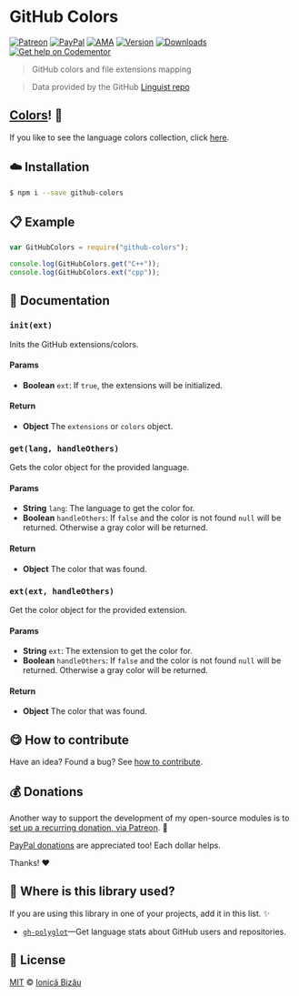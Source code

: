 
# GitHub Colors

 [![Patreon](https://img.shields.io/badge/Support%20me%20on-Patreon-%23e6461a.svg)][patreon] [![PayPal](https://img.shields.io/badge/%24-paypal-f39c12.svg)][paypal-donations] [![AMA](https://img.shields.io/badge/ask%20me-anything-1abc9c.svg)](https://github.com/IonicaBizau/ama) [![Version](https://img.shields.io/npm/v/github-colors.svg)](https://www.npmjs.com/package/github-colors) [![Downloads](https://img.shields.io/npm/dt/github-colors.svg)](https://www.npmjs.com/package/github-colors) [![Get help on Codementor](https://cdn.codementor.io/badges/get_help_github.svg)](https://www.codementor.io/johnnyb?utm_source=github&utm_medium=button&utm_term=johnnyb&utm_campaign=github)

> GitHub colors and file extensions mapping

> Data provided by the GitHub [Linguist repo][lin]

[lin]://github.com/github/linguist/blob/master/lib/linguist/languages.yml

## [Colors](/colors.md)! :art:

If you like to see the language colors collection, click [here](/colors.md).


## :cloud: Installation

```sh
$ npm i --save github-colors
```


## :clipboard: Example



```js
var GitHubColors = require("github-colors");

console.log(GitHubColors.get("C++"));
console.log(GitHubColors.ext("cpp"));
```

## :memo: Documentation


### `init(ext)`
Inits the GitHub extensions/colors.

#### Params
- **Boolean** `ext`: If `true`, the extensions will be initialized.

#### Return
- **Object** The `extensions` or `colors` object.

### `get(lang, handleOthers)`
Gets the color object for the provided language.

#### Params
- **String** `lang`: The language to get the color for.
- **Boolean** `handleOthers`: If `false` and the color is not found `null` will be returned. Otherwise a gray color will be returned.

#### Return
- **Object** The color that was found.

### `ext(ext, handleOthers)`
Get the color object for the provided extension.

#### Params
- **String** `ext`: The extension to get the color for.
- **Boolean** `handleOthers`: If `false` and the color is not found `null` will be returned. Otherwise a gray color will be returned.

#### Return
- **Object** The color that was found.



## :yum: How to contribute
Have an idea? Found a bug? See [how to contribute][contributing].


## :moneybag: Donations

Another way to support the development of my open-source modules is
to [set up a recurring donation, via Patreon][patreon]. :rocket:

[PayPal donations][paypal-donations] are appreciated too! Each dollar helps.

Thanks! :heart:

## :dizzy: Where is this library used?
If you are using this library in one of your projects, add it in this list. :sparkles:


 - [`gh-polyglot`](https://github.com/IonicaBizau/node-gh-polyglot)—Get language stats about GitHub users and repositories.

## :scroll: License

[MIT][license] © [Ionică Bizău][website]

[patreon]: https://www.patreon.com/ionicabizau
[paypal-donations]: https://www.paypal.com/cgi-bin/webscr?cmd=_s-xclick&hosted_button_id=RVXDDLKKLQRJW
[donate-now]: http://i.imgur.com/6cMbHOC.png

[license]: http://showalicense.com/?fullname=Ionic%C4%83%20Biz%C4%83u%20%3Cbizauionica%40gmail.com%3E%20(http%3A%2F%2Fionicabizau.net)&year=2014#license-mit
[website]: http://ionicabizau.net
[contributing]: /CONTRIBUTING.md
[docs]: /DOCUMENTATION.md
